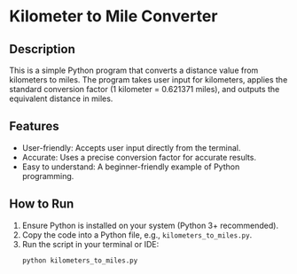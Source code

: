 # Kilometer to Mile Converter

## Description
This is a simple Python program that converts a distance value from kilometers to miles. The program takes user input for kilometers, applies the standard conversion factor (1 kilometer = 0.621371 miles), and outputs the equivalent distance in miles.

## Features
- User-friendly: Accepts user input directly from the terminal.
- Accurate: Uses a precise conversion factor for accurate results.
- Easy to understand: A beginner-friendly example of Python programming.

## How to Run
1. Ensure Python is installed on your system (Python 3+ recommended).
2. Copy the code into a Python file, e.g., `kilometers_to_miles.py`.
3. Run the script in your terminal or IDE:
   ```bash
   python kilometers_to_miles.py
